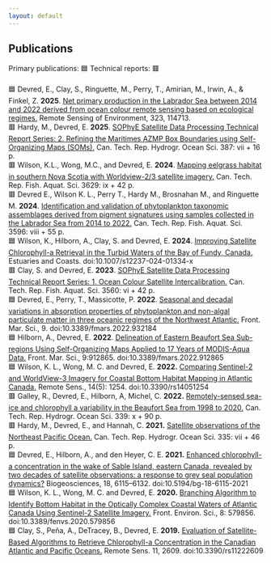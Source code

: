 ```yaml
---
layout: default
---
```


## Publications

Primary publications: :blue_square: Technical reports: :red_square:  
<br>
:blue_square: Devred, E., Clay, S., Ringuette, M., Perry, T., Amirian, M., Irwin, A., & Finkel, Z. **2025**. [Net primary production in the Labrador Sea between 2014 and 2022 derived from ocean colour remote sensing based on ecological regimes.](https://www.sciencedirect.com/science/article/pii/S0034425725001178?via%3Dihub) Remote Sensing of Environment, 323, 114713.  
:red_square: Hardy, M., Devred, E. **2025**. [SOPhyE Satellite Data Processing Technical Report Series: 2. Refining the Maritimes AZMP Box Boundaries using Self-Organizing Maps (SOMs).](https://waves-vagues.dfo-mpo.gc.ca/library-bibliotheque/41280118.pdf) Can. Tech. Rep. Hydrogr. Ocean Sci. 387: vii + 16 p.  
:red_square: Wilson, K.L., Wong, M.C., and Devred, E. **2024**. [Mapping eelgrass habitat in southern Nova Scotia with Worldview-2/3 satellite imagery.](https://waves-vagues.dfo-mpo.gc.ca/library-bibliotheque/41256505.pdf) Can. Tech. Rep. Fish. Aquat. Sci. 3629: ix + 42 p.  
:red_square: Devred E., Wilson K. L., Perry T., Hardy M., Brosnahan M., and Ringuette M. **2024**. [Identification and validation of phytoplankton taxonomic assemblages derived from pigment signatures using samples collected in the Labrador Sea from 2014 to 2022.](https://www.researchgate.net/publication/379220093_Identification_and_validation_of_phytoplankton_taxonomic_assemblages_derived_from_pigment_signatures_using_samples_collected_in_the_Labrador_Sea_from_2014_to_2022_Canadian_Technical_Report_of_Fisherie) Can. Tech. Rep. Fish. Aquat. Sci. 3596: viii + 55 p.  
:blue_square: Wilson, K., Hilborn, A., Clay, S. and Devred, E. **2024**. [Improving Satellite Chlorophyll-a Retrieval in the Turbid Waters of the Bay of Fundy, Canada.](https://doi.org/10.1007/s12237-024-01334-x) Estuaries and Coasts. doi:10.1007/s12237-024-01334-x  
:red_square: Clay, S. and Devred, E. **2023**. [SOPhyE Satellite Data Processing Technical Report Series: 1. Ocean Colour Satellite Intercalibration.](https://waves-vagues.dfo-mpo.gc.ca/library-bibliotheque/4119620x.pdf) Can. Tech. Rep. Fish. Aquat. Sci. 3560: vi + 42 p.   
:blue_square: Devred, E., Perry, T., Massicotte, P. **2022**. [Seasonal and decadal variations in absorption properties of phytoplankton and non-algal particulate matter in three oceanic regimes of the Northwest Atlantic.](https://www.frontiersin.org/articles/10.3389/fmars.2022.932184/full) Front. Mar. Sci., 9. doi:10.3389/fmars.2022.932184  
:blue_square: Hilborn, A., Devred, E. **2022**. [Delineation of Eastern Beaufort Sea Sub-regions Using Self-Organizing Maps Applied to 17 Years of MODIS-Aqua Data.](https://www.frontiersin.org/articles/10.3389/fmars.2022.912865/full) Front. Mar. Sci., 9:912865. doi:10.3389/fmars.2022.912865  
:blue_square:  Wilson, K. L., Wong, M. C. and Devred, E. **2022.** [Comparing Sentinel-2 and WorldView-3 Imagery for Coastal Bottom Habitat Mapping in Atlantic Canada.](https://www.mdpi.com/2072-4292/14/5/1254/htm) Remote Sens., 14(5): 1254. doi:10.3390/rs14051254   
:red_square: Galley, R., Devred, E., Hilborn, A, Michel, C. **2022.** [Remotely-sensed sea-ice and chlorophyll a variability in the Beaufort Sea from 1998 to 2020.](https://waves-vagues.dfo-mpo.gc.ca/Library/41030035.pdf) Can. Tech. Rep. Hydrogr. Ocean Sci. 339: x + 90 p.  
:red_square: Hardy, M., Devred, E., and Hannah, C. **2021.** [Satellite observations of the Northeast Pacific Ocean.](https://waves-vagues.dfo-mpo.gc.ca/Library/4092855x.pdf) Can. Tech. Rep. Hydrogr. Ocean Sci. 335: vii + 46 p.  
:blue_square: Devred, E., Hilborn, A., and den Heyer, C. E. **2021.** [Enhanced chlorophyll-a concentration in the wake of Sable Island, eastern Canada, revealed by two decades of satellite observations: a response to grey seal population dynamics?](https://bg.copernicus.org/articles/18/6115/2021/) Biogeosciences, 18, 6115–6132. doi:10.5194/bg-18-6115-2021  
:blue_square: Wilson, K. L., Wong, M. C. and Devred, E. **2020.** [Branching Algorithm to Identify Bottom Habitat in the Optically Complex Coastal Waters of Atlantic Canada Using Sentinel-2 Satellite Imagery.](https://www.frontiersin.org/articles/10.3389/fenvs.2020.579856/full) Front. Environ. Sci., 8: 579856. doi:10.3389/fenvs.2020.579856  
:blue_square: Clay, S., Peña, A., DeTracey, B., Devred, E. **2019.** [Evaluation of Satellite-Based Algorithms to Retrieve Chlorophyll-a Concentration in the Canadian Atlantic and Pacific Oceans.](https://www.mdpi.com/2072-4292/11/22/2609/htm) Remote Sens. 11, 2609. doi:10.3390/rs11222609  
